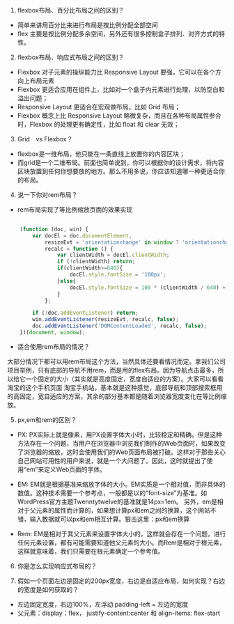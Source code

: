 

1. flexbox布局、百分比布局之间的区别？

* 简单来讲用百分比来进行布局是按比例分配全部空间
* flex 主要是按比例分配多余空间，另外还有很多控制盒子排列、对齐方式的特性。

2. flexbox布局、响应式布局之间的区别？

* Flexbox 对子元素的操纵能力比 Responsive Layout 要强，它可以在各个方向上布局元素
* Flexbox 更适合应用在组件上，比如对一个盒子内元素进行处理，以防空白和溢出问题；
* Responsive Layout 更适合在宏观做布局，比如 Grid 布局；
* Flexbox 概念上比 Responsive Layout 略微复杂，而且在各种布局属性参合时，Flexbox 的处理更有确定性，比如 float 和 clear 无效；

3.  Grid　vs Flexbox？

* flexbox是一维布局，他只能在一条直线上放置你的内容区块；
* 而grid是一个二维布局。前面也简单说到，你可以根据你的设计需求，将内容区块放置到任何你想要放的地方。那么不用多说，你应该知道哪一种更适合你的布局。

4. 说一下你对rem布局？

* rem布局实现了等比例缩放页面的效果实现

```js
  
    (function (doc, win) {
        var docEl = doc.documentElement,
            resizeEvt = 'orientationchange' in window ? 'orientationchange' : 'resize',
            recalc = function () {
                var clientWidth = docEl.clientWidth;
                if (!clientWidth) return;
                if(clientWidth>=640){
                    docEl.style.fontSize = '100px';
                }else{
                    docEl.style.fontSize = 100 * (clientWidth / 640) + 'px';
                }
            };

        if (!doc.addEventListener) return;
        win.addEventListener(resizeEvt, recalc, false);
        doc.addEventListener('DOMContentLoaded', recalc, false);
    })(document, window);
```

* 适合使用rem布局的情况？

大部分情况下都可以用rem布局这个方法，当然具体还要看情况而定。拿我们公司项目举例，只有底部的导航不用rem，而是用的flex布局。因为导航点击最多，所以给它一个固定的大小（其实就是高度固定，宽度自适应的方案）。大家可以看看淘宝的这个手机页面 淘宝手机站，基本就是这种感觉，底部导航和顶部搜索框用的高固定，宽自适应的方案，其余的部分基本都是随着浏览器宽度变化在等比例缩放。

5. px,em和rem的区别？

* PX:
PX实际上就是像素，用PX设置字体大小时，比较稳定和精确。但是这种方法存在一个问题，当用户在浏览器中浏览我们制作的Web页面时，如果改变了浏览器的缩放，这时会使用我们的Web页面布局被打破。这样对于那些关心自己网站可用性的用户来说，就是一个大问题了。因此，这时就提出了使用“em”来定义Web页面的字体。

* EM:
EM就是根据基准来缩放字体的大小。EM实质是一个相对值，而非具体的数值。这种技术需要一个参考点，一般都是以<body>的“font-size”为基准。如WordPress官方主题Twenntytwelve的基准就是14px=1em。
另外，em是相对于父元素的属性而计算的，如果想计算px和em之间的换算，这个网站不错，输入数据就可以px和em相互计算。狠击这里：px和em换算

* Rem:
EM是相对于其父元素来设置字体大小的，这样就会存在一个问题，进行任何元素设置，都有可能需要知道他父元素的大小。而Rem是相对于根元素<html>，这样就意味着，我们只需要在根元素确定一个参考值。


6. 你是怎么实现响应式布局的？

7. 假如一个页面左边是固定的200px宽度，右边是自适应布局，如何实现？右边的宽度是如何获取的？

* 左边固定宽度，右边100%，左浮动 padding-left = 左边的宽度
* 父元素：display：flex， justify-content:center 和 align-items: flex-start